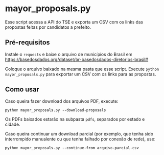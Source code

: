 
# mayor_proposals.py

Esse script acessa a API do TSE e exporta um CSV com os links
das propostas feitas por candidatos a prefeito.

## Pré-requisitos

Instale o `requests` e baixe o arquivo de municípios do Brasil
em https://basedosdados.org/dataset/br-basedosdados-diretorios-brasil#

Coloque o arquivo baixado na mesma pasta que esse script.
Execute `python mayor_proposals.py` para exportar um CSV com os
links para as propostas.

## Como usar

Caso queira fazer download dos arquivos PDF, execute:

`python mayor_proposals.py --download-proposals`

Os PDFs baixados estarão na subpasta `pdfs`, separados por estado e cidade.

Caso queira continuar um download parcial (por exemplo, que tenha sido
interrompido manualente ou que tenha falhado por conexão de rede), use:

`python mayor_proposals.py --continue-from arquivo-parcial.csv`
